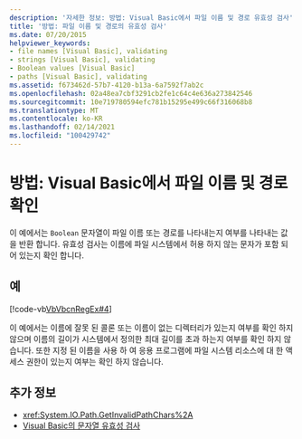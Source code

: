 ```yaml
---
description: '자세한 정보: 방법: Visual Basic에서 파일 이름 및 경로 유효성 검사'
title: '방법: 파일 이름 및 경로의 유효성 검사'
ms.date: 07/20/2015
helpviewer_keywords:
- file names [Visual Basic], validating
- strings [Visual Basic], validating
- Boolean values [Visual Basic]
- paths [Visual Basic], validating
ms.assetid: f673462d-57b7-4120-b13a-6a7592f7ab2c
ms.openlocfilehash: 02a48ea7cbf3291cb2fe1c64c4e636a273842546
ms.sourcegitcommit: 10e719780594efc781b15295e499c66f316068b8
ms.translationtype: MT
ms.contentlocale: ko-KR
ms.lasthandoff: 02/14/2021
ms.locfileid: "100429742"
---
```

# <a name="how-to-validate-file-names-and-paths-in-visual-basic"></a>방법: Visual Basic에서 파일 이름 및 경로 확인

이 예에서는 `Boolean` 문자열이 파일 이름 또는 경로를 나타내는지 여부를 나타내는 값을 반환 합니다. 유효성 검사는 이름에 파일 시스템에서 허용 하지 않는 문자가 포함 되어 있는지 확인 합니다.  
  
## <a name="example"></a>예  

 [!code-vb[VbVbcnRegEx#4](~/samples/snippets/visualbasic/VS_Snippets_VBCSharp/VbVbcnRegEx/VB/Class1.vb#4)]  
  
 이 예에서는 이름에 잘못 된 콜론 또는 이름이 없는 디렉터리가 있는지 여부를 확인 하지 않으며 이름의 길이가 시스템에서 정의한 최대 길이를 초과 하는지 여부를 확인 하지 않습니다. 또한 지정 된 이름을 사용 하 여 응용 프로그램에 파일 시스템 리소스에 대 한 액세스 권한이 있는지 여부는 확인 하지 않습니다.  
  
## <a name="see-also"></a>추가 정보

- <xref:System.IO.Path.GetInvalidPathChars%2A>
- [Visual Basic의 문자열 유효성 검사](validating-strings.md)
